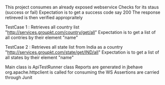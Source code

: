 This project consumes an already exposed webservice
Checks for its staus (success or fail)
Expectation is to get a success code say 200
The response retireved is then verified appropraitely

TestCase 1 : Retrieves all country list "http://services.groupkt.com/country/get/all"
Expectation is to get a list of all contries by their element "name"

TestCase 2 : Retrieves all state list from India as a country "http://services.groupkt.com/state/get/IND/all"
Expectation is to get a list of all states by their element "name"

Main class is ApiTestRunner class
Reports are generated in jbehave
org.apache.httpclient is called for consuming the WS
Assertions are carried through Junit
